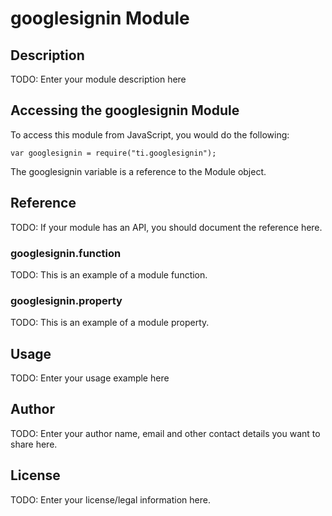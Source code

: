 # googlesignin Module

## Description

TODO: Enter your module description here

## Accessing the googlesignin Module

To access this module from JavaScript, you would do the following:

    var googlesignin = require("ti.googlesignin");

The googlesignin variable is a reference to the Module object.

## Reference

TODO: If your module has an API, you should document
the reference here.

### googlesignin.function

TODO: This is an example of a module function.

### googlesignin.property

TODO: This is an example of a module property.

## Usage

TODO: Enter your usage example here

## Author

TODO: Enter your author name, email and other contact
details you want to share here.

## License

TODO: Enter your license/legal information here.
